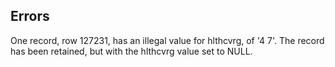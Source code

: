 

## Errors

One record, row 127231, has an illegal value for hlthcvrg, of '4 7'. The record has been retained, but with the hlthcvrg value set to NULL. 
